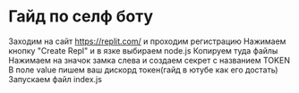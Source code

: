 # Гайд по селф боту
Заходим на сайт https://replit.com/ и проходим регистрацию
Нажимаем кнопку "Create Repl" и в язке выбираем node.js
Копируем туда файлы 
Нажимаем на значок замка слева и создаем секрет с названием TOKEN
В поле value пишем ваш дискорд токен(гайд в ютубе как его достать)
Запускаем файл index.js
